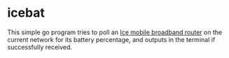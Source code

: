 # icebat

This simple go program tries to poll an [Ice mobile broadband router](https://www.ice.no/mobilt-bredband/) on the current network for its battery percentage, and outputs in the terminal if successfully received.
